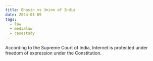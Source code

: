 ```yaml
---
title: Bhasin vs Union of India
date: 2024-01-09
tags:
  - law
  - medialaw
  - casestudy
---
```

According to the Supreme Court of India, Internet is protected under freedom of expression under the Constitution. 

